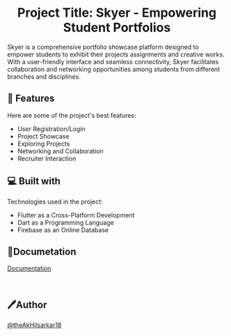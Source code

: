 <h1 align="center" id="title">Project Title: Skyer - Empowering Student Portfolios</h1>

<p id="description">Skyer is a comprehensive portfolio showcase platform designed to empower students to exhibit their projects assignments and creative works. With a user-friendly interface and seamless connectivity, Skyer facilitates collaboration and networking opportunities among students from different branches and disciplines.</p>

  
  
<h2>🧐 Features</h2>

Here are some of the project's best features:

*   User Registration/Login
*   Project Showcase
*   Exploring Projects
*   Networking and Collaboration
*   Recruiter Interaction

  
  
<h2>💻 Built with</h2>

Technologies used in the project:

*   Flutter as a Cross-Platform Development
*   Dart as a Programming Language
*   Firebase as an Online Database


<h2>📃Documetation </h2>

[Documentation](https://docs.google.com/document/d/17-Cq1-YZUt8N5CCIr6QZLyX1FtSwTfrxOFSiaWONkSE/edit?usp=sharing)


<br>

## 🖊️Author

[@theAkHilsarkar18](https://github.com/theAkHilsarkar18)


